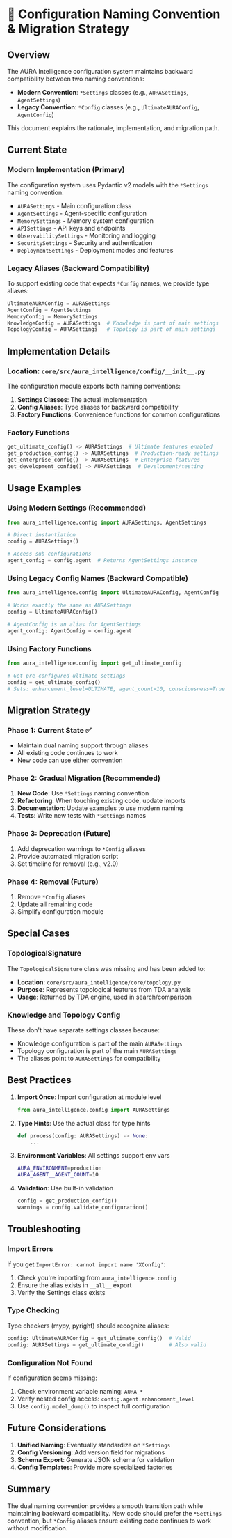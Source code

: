 # 🔧 Configuration Naming Convention & Migration Strategy

## Overview

The AURA Intelligence configuration system maintains backward compatibility between two naming conventions:
- **Modern Convention**: `*Settings` classes (e.g., `AURASettings`, `AgentSettings`)
- **Legacy Convention**: `*Config` classes (e.g., `UltimateAURAConfig`, `AgentConfig`)

This document explains the rationale, implementation, and migration path.

## Current State

### Modern Implementation (Primary)
The configuration system uses Pydantic v2 models with the `*Settings` naming convention:
- `AURASettings` - Main configuration class
- `AgentSettings` - Agent-specific configuration
- `MemorySettings` - Memory system configuration
- `APISettings` - API keys and endpoints
- `ObservabilitySettings` - Monitoring and logging
- `SecuritySettings` - Security and authentication
- `DeploymentSettings` - Deployment modes and features

### Legacy Aliases (Backward Compatibility)
To support existing code that expects `*Config` names, we provide type aliases:
```python
UltimateAURAConfig = AURASettings
AgentConfig = AgentSettings
MemoryConfig = MemorySettings
KnowledgeConfig = AURASettings  # Knowledge is part of main settings
TopologyConfig = AURASettings   # Topology is part of main settings
```

## Implementation Details

### Location: `core/src/aura_intelligence/config/__init__.py`

The configuration module exports both naming conventions:
1. **Settings Classes**: The actual implementation
2. **Config Aliases**: Type aliases for backward compatibility
3. **Factory Functions**: Convenience functions for common configurations

### Factory Functions
```python
get_ultimate_config() -> AURASettings  # Ultimate features enabled
get_production_config() -> AURASettings  # Production-ready settings
get_enterprise_config() -> AURASettings  # Enterprise features
get_development_config() -> AURASettings  # Development/testing
```

## Usage Examples

### Using Modern Settings (Recommended)
```python
from aura_intelligence.config import AURASettings, AgentSettings

# Direct instantiation
config = AURASettings()

# Access sub-configurations
agent_config = config.agent  # Returns AgentSettings instance
```

### Using Legacy Config Names (Backward Compatible)
```python
from aura_intelligence.config import UltimateAURAConfig, AgentConfig

# Works exactly the same as AURASettings
config = UltimateAURAConfig()

# AgentConfig is an alias for AgentSettings
agent_config: AgentConfig = config.agent
```

### Using Factory Functions
```python
from aura_intelligence.config import get_ultimate_config

# Get pre-configured ultimate settings
config = get_ultimate_config()
# Sets: enhancement_level=ULTIMATE, agent_count=10, consciousness=True
```

## Migration Strategy

### Phase 1: Current State ✅
- Maintain dual naming support through aliases
- All existing code continues to work
- New code can use either convention

### Phase 2: Gradual Migration (Recommended)
1. **New Code**: Use `*Settings` naming convention
2. **Refactoring**: When touching existing code, update imports
3. **Documentation**: Update examples to use modern naming
4. **Tests**: Write new tests with `*Settings` names

### Phase 3: Deprecation (Future)
1. Add deprecation warnings to `*Config` aliases
2. Provide automated migration script
3. Set timeline for removal (e.g., v2.0)

### Phase 4: Removal (Future)
1. Remove `*Config` aliases
2. Update all remaining code
3. Simplify configuration module

## Special Cases

### TopologicalSignature
The `TopologicalSignature` class was missing and has been added to:
- **Location**: `core/src/aura_intelligence/core/topology.py`
- **Purpose**: Represents topological features from TDA analysis
- **Usage**: Returned by TDA engine, used in search/comparison

### Knowledge and Topology Config
These don't have separate settings classes because:
- Knowledge configuration is part of the main `AURASettings`
- Topology configuration is part of the main `AURASettings`
- The aliases point to `AURASettings` for compatibility

## Best Practices

1. **Import Once**: Import configuration at module level
   ```python
   from aura_intelligence.config import AURASettings
   ```

2. **Type Hints**: Use the actual class for type hints
   ```python
   def process(config: AURASettings) -> None:
       ...
   ```

3. **Environment Variables**: All settings support env vars
   ```bash
   AURA_ENVIRONMENT=production
   AURA_AGENT__AGENT_COUNT=10
   ```

4. **Validation**: Use built-in validation
   ```python
   config = get_production_config()
   warnings = config.validate_configuration()
   ```

## Troubleshooting

### Import Errors
If you get `ImportError: cannot import name 'XConfig'`:
1. Check you're importing from `aura_intelligence.config`
2. Ensure the alias exists in `__all__` export
3. Verify the Settings class exists

### Type Checking
Type checkers (mypy, pyright) should recognize aliases:
```python
config: UltimateAURAConfig = get_ultimate_config()  # Valid
config: AURASettings = get_ultimate_config()        # Also valid
```

### Configuration Not Found
If configuration seems missing:
1. Check environment variable naming: `AURA_*`
2. Verify nested config access: `config.agent.enhancement_level`
3. Use `config.model_dump()` to inspect full configuration

## Future Considerations

1. **Unified Naming**: Eventually standardize on `*Settings`
2. **Config Versioning**: Add version field for migrations
3. **Schema Export**: Generate JSON schema for validation
4. **Config Templates**: Provide more specialized factories

## Summary

The dual naming convention provides a smooth transition path while maintaining backward compatibility. New code should prefer the `*Settings` convention, but `*Config` aliases ensure existing code continues to work without modification.